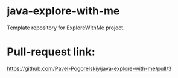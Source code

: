 # java-explore-with-me
Template repository for ExploreWithMe project.
# Pull-request link:
https://github.com/Pavel-Pogorelskiy/java-explore-with-me/pull/3
